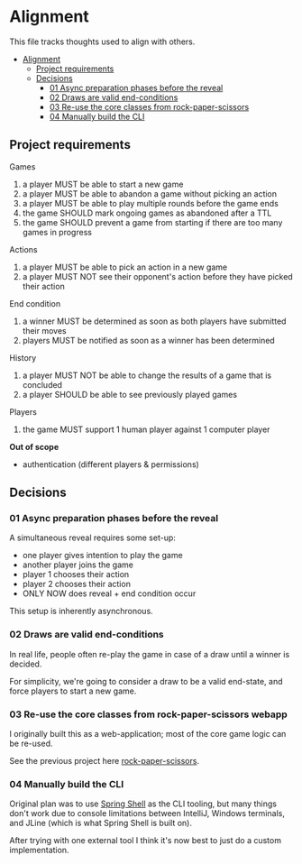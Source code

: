 # Alignment

This file tracks thoughts used to align with others.

<!-- TOC -->
* [Alignment](#alignment)
  * [Project requirements](#project-requirements)
  * [Decisions](#decisions)
    * [01 Async preparation phases before the reveal](#01-async-preparation-phases-before-the-reveal)
    * [02 Draws are valid end-conditions](#02-draws-are-valid-end-conditions)
    * [03 Re-use the core classes from rock-paper-scissors](#03-re-use-the-core-classes-from-rock-paper-scissors)
    * [04 Manually build the CLI](#04-manually-build-the-cli)
<!-- TOC -->


## Project requirements

Games
1. a player MUST be able to start a new game
2. a player MUST be able to abandon a game without picking an action
3. a player MUST be able to play multiple rounds before the game ends
4. the game SHOULD mark ongoing games as abandoned after a TTL
5. the game SHOULD prevent a game from starting if there are too many games in progress

Actions
1. a player MUST be able to pick an action in a new game
2. a player MUST NOT see their opponent's action before they have picked their action

End condition
1. a winner MUST be determined as soon as both players have submitted their moves
2. players MUST be notified as soon as a winner has been determined

History
1. a player MUST NOT be able to change the results of a game that is concluded
2. a player SHOULD be able to see previously played games

Players
1. the game MUST support 1 human player against 1 computer player


**Out of scope**

- authentication (different players & permissions)

## Decisions

### 01 Async preparation phases before the reveal

A simultaneous reveal requires some set-up:

- one player gives intention to play the game
- another player joins the game
- player 1 chooses their action
- player 2 chooses their action
- ONLY NOW does reveal + end condition occur

This setup is inherently asynchronous.

### 02 Draws are valid end-conditions

In real life, people often re-play the game in case of a draw until a winner is decided.

For simplicity, we're going to consider a draw to be a valid end-state, and force players to start a new game.

### 03 Re-use the core classes from rock-paper-scissors webapp

I originally built this as a web-application; most of the core game logic can be re-used.

See the previous project here [rock-paper-scissors](https://github.com/xpcoffee/rock-paper-scissors).

### 04 Manually build the CLI

Original plan was to use [Spring Shell](https://docs.spring.io/spring-shell/reference/getting-started.html) as the CLI tooling, but many things don't work due to 
console limitations between IntelliJ, Windows terminals, and JLine (which is what Spring Shell is built on).

After trying with one external tool I think it's now best to just do a custom implementation.